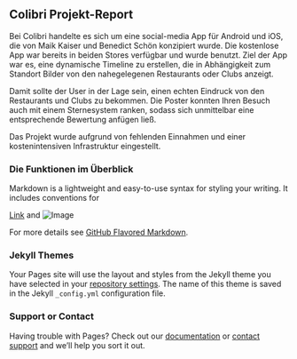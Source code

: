 ## Colibri Projekt-Report

Bei Colibri handelte es sich um eine social-media App für Android und iOS, die von Maik Kaiser und Benedict Schön konzipiert wurde. Die kostenlose App war bereits in beiden Stores verfügbar und wurde benutzt. Ziel der App war es, eine dynamische Timeline zu erstellen, die in Abhängigkeit zum Standort Bilder von den nahegelegenen Restaurants oder Clubs anzeigt. 

Damit sollte der User in der Lage sein, einen echten Eindruck von den Restaurants und Clubs zu bekommen. Die Poster konnten Ihren Besuch auch mit einem Sternesystem ranken, sodass sich unmittelbar eine entsprechende Bewertung anfügen ließ.

Das Projekt wurde aufgrund von fehlenden Einnahmen und einer kostenintensiven Infrastruktur eingestellt.

### Die Funktionen im Überblick

Markdown is a lightweight and easy-to-use syntax for styling your writing. It includes conventions for


[Link](url) and ![Image](src)


For more details see [GitHub Flavored Markdown](https://guides.github.com/features/mastering-markdown/).

### Jekyll Themes

Your Pages site will use the layout and styles from the Jekyll theme you have selected in your [repository settings](https://github.com/mwknrw/colibri/settings/pages). The name of this theme is saved in the Jekyll `_config.yml` configuration file.

### Support or Contact

Having trouble with Pages? Check out our [documentation](https://docs.github.com/categories/github-pages-basics/) or [contact support](https://support.github.com/contact) and we’ll help you sort it out.
